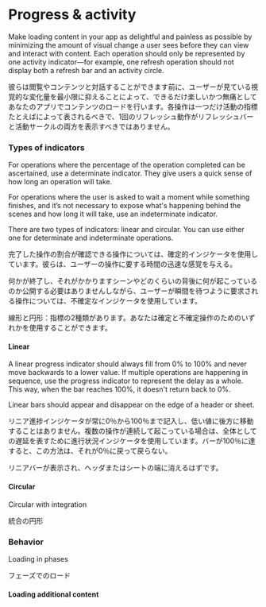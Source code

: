 Progress & activity
===

Make loading content in your app as delightful and painless as possible by minimizing the amount of visual change a user sees before they can view and interact with content. Each operation should only be represented by one activity indicator—for example, one refresh operation should not display both a refresh bar and an activity circle.

彼らは閲覧やコンテンツと対話することができます前に、ユーザーが見ている視覚的な変化量を最小限に抑えることによって、できるだけ楽しいかつ無痛としてあなたのアプリでコンテンツのロードを行います。各操作は一つだけ活動の指標たとえばによって表されるべきで、1回のリフレッシュ動作がリフレッシュバーと活動サークルの両方を表示すべきではありません。

### Types of indicators

For operations where the percentage of the operation completed can be ascertained, use a determinate indicator. They give users a quick sense of how long an operation will take.

For operations where the user is asked to wait a moment while something finishes, and it’s not necessary to expose what's happening behind the scenes and how long it will take, use an indeterminate indicator.

There are two types of indicators: linear and circular. You can use either one for determinate and indeterminate operations.

完了した操作の割合が確認できる操作については、確定的インジケータを使用しています。彼らは、ユーザーの操作に要する時間の迅速な感覚を与える。

何かが終了し、それがかかりますシーンやどのくらいの背後に何が起こっているのか公開する必要はありませんしながら、ユーザーが瞬間を待つように要求される操作については、不確定なインジケータを使用しています。

線形と円形：指標の2種類があります。あなたは確定と不確定操作のためのいずれかを使用することができます。

#### Linear

A linear progress indicator should always fill from 0% to 100% and never move backwards to a lower value. If multiple operations are happening in sequence, use the progress indicator to represent the delay as a whole. This way, when the bar reaches 100%, it doesn't return back to 0%.

Linear bars should appear and disappear on the edge of a header or sheet.

リニア進捗インジケータが常に0％から100％まで記入し、低い値に後方に移動することはありません。複数の操作が連続して起こっている場合は、全体としての遅延を表すために進行状況インジケータを使用しています。バーが100％に達すると、この方法は、それが0％に戻って戻らない。

リニアバーが表示され、ヘッダまたはシートの端に消えるはずです。

#### Circular

Circular with integration

統合の円形

### Behavior

Loading in phases

フェーズでのロード

#### Loading additional content